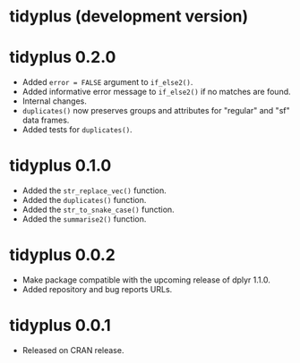 <!-- NEWS.md is maintained by https://fledge.cynkra.com, contributors should not edit this file -->

# tidyplus (development version)


# tidyplus 0.2.0

- Added `error = FALSE` argument to `if_else2()`.
- Added informative error message to `if_else2()` if no matches are found.
- Internal changes.
- `duplicates()` now preserves groups and attributes for "regular" and "sf" data frames.
- Added tests for `duplicates()`.

# tidyplus 0.1.0

- Added the `str_replace_vec()` function.
- Added the `duplicates()` function. 
- Added the `str_to_snake_case()` function. 
- Added the `summarise2()` function.


# tidyplus 0.0.2

- Make package compatible with the upcoming release of dplyr 1.1.0.
- Added repository and bug reports URLs.


# tidyplus 0.0.1

- Released on CRAN release.
